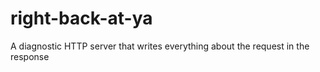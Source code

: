 # right-back-at-ya
A diagnostic HTTP server that writes everything about the request in the response
